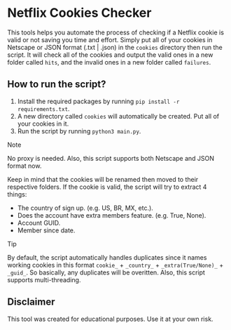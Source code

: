 # Netflix Cookies Checker
This tools helps you automate the process of checking if a Netflix cookie is valid or not saving you time and effort. Simply put all of your cookies in Netscape or JSON format (.txt | .json) in the `cookies` directory then run the script. It will check all of the cookies and output the valid ones in a new folder called `hits`, and the invalid ones in a new folder called `failures`.

## How to run the script?
1. Install the required packages by running `pip install -r requirements.txt`.
2. A new directory called `cookies` will automatically be created. Put all of your cookies in it.
3. Run the script by running `python3 main.py`.

> [!NOTE]
> No proxy is needed. Also, this script supports both Netscape and JSON format now.

Keep in mind that the cookies will be renamed then moved to their respective folders. If the cookie is valid, the script will try to extract 4 things:
- The country of sign up. (e.g. US, BR, MX, etc.).
- Does the account have extra members feature. (e.g. True, None).
- Account GUID.
- Member since date.

> [!TIP]
> By default, the script automatically handles duplicates since it names working cookies in this format `cookie_` + `_country_` + `_extra(True/None)_` + `_guid_`. So basically, any duplicates will be overitten.
> Also, this script supports multi-threading.

## Disclaimer
This tool was created for educational purposes. Use it at your own risk.
